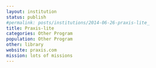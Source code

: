 ```yaml
---
layout: institution
status: publish
#permalink: posts/institutions/2014-06-26-praxis-lite_
title: Praxis-lite 
categories: Other Program
population: Other Program
other: library
website: praxis.com
mission: lots of missions
---
```

  